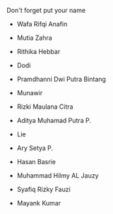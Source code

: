 Don't forget put your name

- Wafa Rifqi Anafin
- Mutia Zahra
- Rithika Hebbar
- Dodi

- Pramdhanni Dwi Putra Bintang
- Munawir

- Rizki Maulana Citra
- Aditya Muhamad Putra P.

- Lie


- Ary Setya P.

- Hasan Basrie
- Muhammad Hilmy AL Jauzy
- Syafiq Rizky Fauzi
- Mayank Kumar
